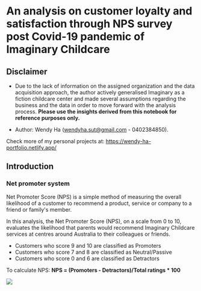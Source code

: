 # An analysis on customer loyalty and satisfaction through NPS survey post Covid-19 pandemic of Imaginary Childcare

## Disclaimer
- Due to the lack of information on the assigned organization and the data acquisition approach, the author actively generalised Imaginary as a fiction childcare center and made several assumptions regarding the business and the data in order to move forward with the analysis process. <strong>Please use the insights derived from this notebook for reference purposes only.</strong>

- Author: Wendy Ha (wendyha.sut@gmail.com - 0402384850). 

Check more of my personal projects at: https://wendy-ha-portfolio.netlify.app/

## Introduction
### Net promoter system
Net Promoter Score (NPS) is a simple method of measuring the overall likelihood of a customer to recommend a product, service or company to a friend or family's member. 

In this analysis, the Net Promoter Score (NPS), on a scale from 0 to 10, evaluates the likelihood that parents would recommend Imaginary Childcare services at centres around Australia to their colleagues or friends.

* Customers who score 9 and 10 are classified as Promoters
* Customers who score 7 and 8 are classified as Neutral/Passive
* Customers who score 0 and 6 are classified as Detractors 

To calculate NPS: <strong>NPS = (Promoters - Detractors)/Total ratings * 100</strong>


![](./Folium3.gif)
